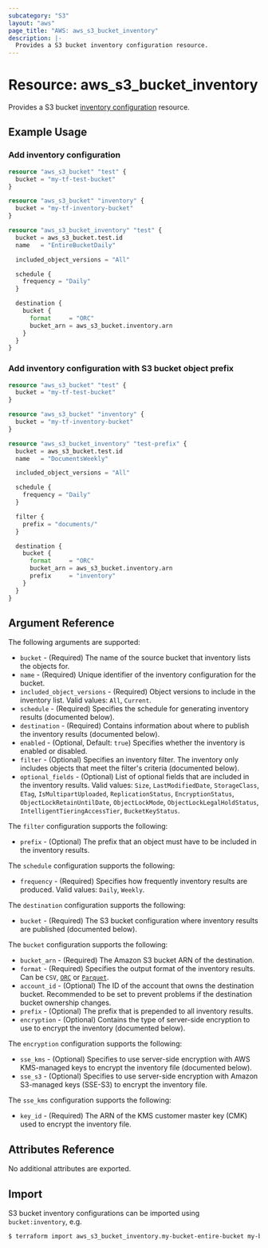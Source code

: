 ```yaml
---
subcategory: "S3"
layout: "aws"
page_title: "AWS: aws_s3_bucket_inventory"
description: |-
  Provides a S3 bucket inventory configuration resource.
---
```


# Resource: aws_s3_bucket_inventory

Provides a S3 bucket [inventory configuration](https://docs.aws.amazon.com/AmazonS3/latest/dev/storage-inventory.html) resource.

## Example Usage

### Add inventory configuration

```terraform
resource "aws_s3_bucket" "test" {
  bucket = "my-tf-test-bucket"
}

resource "aws_s3_bucket" "inventory" {
  bucket = "my-tf-inventory-bucket"
}

resource "aws_s3_bucket_inventory" "test" {
  bucket = aws_s3_bucket.test.id
  name   = "EntireBucketDaily"

  included_object_versions = "All"

  schedule {
    frequency = "Daily"
  }

  destination {
    bucket {
      format     = "ORC"
      bucket_arn = aws_s3_bucket.inventory.arn
    }
  }
}
```

### Add inventory configuration with S3 bucket object prefix

```terraform
resource "aws_s3_bucket" "test" {
  bucket = "my-tf-test-bucket"
}

resource "aws_s3_bucket" "inventory" {
  bucket = "my-tf-inventory-bucket"
}

resource "aws_s3_bucket_inventory" "test-prefix" {
  bucket = aws_s3_bucket.test.id
  name   = "DocumentsWeekly"

  included_object_versions = "All"

  schedule {
    frequency = "Daily"
  }

  filter {
    prefix = "documents/"
  }

  destination {
    bucket {
      format     = "ORC"
      bucket_arn = aws_s3_bucket.inventory.arn
      prefix     = "inventory"
    }
  }
}
```

## Argument Reference

The following arguments are supported:

* `bucket` - (Required) The name of the source bucket that inventory lists the objects for.
* `name` - (Required) Unique identifier of the inventory configuration for the bucket.
* `included_object_versions` - (Required) Object versions to include in the inventory list. Valid values: `All`, `Current`.
* `schedule` - (Required) Specifies the schedule for generating inventory results (documented below).
* `destination` - (Required) Contains information about where to publish the inventory results (documented below).
* `enabled` - (Optional, Default: `true`) Specifies whether the inventory is enabled or disabled.
* `filter` - (Optional) Specifies an inventory filter. The inventory only includes objects that meet the filter's criteria (documented below).
* `optional_fields` - (Optional) List of optional fields that are included in the inventory results.
Valid values: `Size`, `LastModifiedDate`, `StorageClass`, `ETag`, `IsMultipartUploaded`, `ReplicationStatus`, `EncryptionStatus`, `ObjectLockRetainUntilDate`, `ObjectLockMode`, `ObjectLockLegalHoldStatus`, `IntelligentTieringAccessTier`, `BucketKeyStatus`.

The `filter` configuration supports the following:

* `prefix` - (Optional) The prefix that an object must have to be included in the inventory results.

The `schedule` configuration supports the following:

* `frequency` - (Required) Specifies how frequently inventory results are produced. Valid values: `Daily`, `Weekly`.

The `destination` configuration supports the following:

* `bucket` - (Required) The S3 bucket configuration where inventory results are published (documented below).

The `bucket` configuration supports the following:

* `bucket_arn` - (Required) The Amazon S3 bucket ARN of the destination.
* `format` - (Required) Specifies the output format of the inventory results. Can be `CSV`, [`ORC`](https://orc.apache.org/) or [`Parquet`](https://parquet.apache.org/).
* `account_id` - (Optional) The ID of the account that owns the destination bucket. Recommended to be set to prevent problems if the destination bucket ownership changes.
* `prefix` - (Optional) The prefix that is prepended to all inventory results.
* `encryption` - (Optional) Contains the type of server-side encryption to use to encrypt the inventory (documented below).

The `encryption` configuration supports the following:

* `sse_kms` - (Optional) Specifies to use server-side encryption with AWS KMS-managed keys to encrypt the inventory file (documented below).
* `sse_s3` - (Optional) Specifies to use server-side encryption with Amazon S3-managed keys (SSE-S3) to encrypt the inventory file.

The `sse_kms` configuration supports the following:

* `key_id` - (Required) The ARN of the KMS customer master key (CMK) used to encrypt the inventory file.

## Attributes Reference

No additional attributes are exported.

## Import

S3 bucket inventory configurations can be imported using `bucket:inventory`, e.g.

```sh
$ terraform import aws_s3_bucket_inventory.my-bucket-entire-bucket my-bucket:EntireBucket
```
